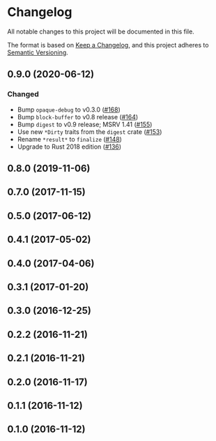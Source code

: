 # Changelog

All notable changes to this project will be documented in this file.

The format is based on [Keep a Changelog](https://keepachangelog.com/en/1.0.0/),
and this project adheres to [Semantic Versioning](https://semver.org/spec/v2.0.0.html).

## 0.9.0 (2020-06-12)
### Changed
- Bump `opaque-debug` to v0.3.0 ([#168])
- Bump `block-buffer` to v0.8 release ([#164])
- Bump `digest` to v0.9 release; MSRV 1.41 ([#155])
- Use new `*Dirty` traits from the `digest` crate ([#153])
- Rename `*result*` to `finalize` ([#148])
- Upgrade to Rust 2018 edition ([#136])

[#168]: https://github.com/RustCrypto/hashes/pull/168
[#164]: https://github.com/RustCrypto/hashes/pull/164
[#155]: https://github.com/RustCrypto/hashes/pull/155
[#153]: https://github.com/RustCrypto/hashes/pull/153
[#148]: https://github.com/RustCrypto/hashes/pull/148
[#136]: https://github.com/RustCrypto/hashes/pull/148

## 0.8.0 (2019-11-06)

## 0.7.0 (2017-11-15)

## 0.5.0 (2017-06-12)

## 0.4.1 (2017-05-02)

## 0.4.0 (2017-04-06)

## 0.3.1 (2017-01-20)

## 0.3.0 (2016-12-25)

## 0.2.2 (2016-11-21)

## 0.2.1 (2016-11-21)

## 0.2.0 (2016-11-17)

## 0.1.1 (2016-11-12)

## 0.1.0 (2016-11-12)
